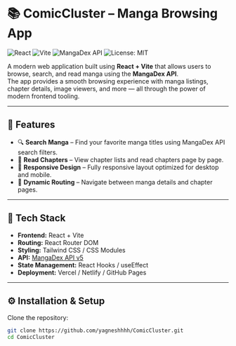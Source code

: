 # 📚 ComicCluster – Manga Browsing App

![React](https://img.shields.io/badge/React-18.0+-61DAFB?logo=react&logoColor=white)
![Vite](https://img.shields.io/badge/Vite-Build-646CFF?logo=vite&logoColor=white)
![MangaDex API](https://img.shields.io/badge/MangaDex-API-orange)
![License: MIT](https://img.shields.io/badge/License-MIT-green.svg)

A modern web application built using **React + Vite** that allows users to browse, search, and read manga using the **MangaDex API**.  
The app provides a smooth browsing experience with manga listings, chapter details, image viewers, and more — all through the power of modern frontend tooling.

---

## 🚀 Features

- 🔍 **Search Manga** – Find your favorite manga titles using MangaDex API search filters.  
- 📖 **Read Chapters** – View chapter lists and read chapters page by page.   
- 🎨 **Responsive Design** – Fully responsive layout optimized for desktop and mobile.  
- 🔄 **Dynamic Routing** – Navigate between manga details and chapter pages.
    

---

## 🧩 Tech Stack

- **Frontend:** React + Vite  
- **Routing:** React Router DOM  
- **Styling:** Tailwind CSS / CSS Modules  
- **API:** [MangaDex API v5](https://api.mangadex.org/docs)  
- **State Management:** React Hooks / useEffect  
- **Deployment:** Vercel / Netlify / GitHub Pages  

---

## ⚙️ Installation & Setup

Clone the repository:

```bash
git clone https://github.com/yagneshhhh/ComicCluster.git
cd ComicCluster
